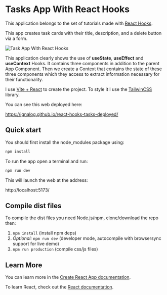 # Tasks App With React Hooks

This application belongs to the set of tutorials made with [React Hooks](https://es.reactjs.org/docs/hooks-intro.html).

This app creates task cards with their title, description, and a delete button via a form.

![Task App With React Hooks](https://i.ibb.co/9pnHxRJ/task-app-react-hooks.png")

This application clearly shows the use of **useState**, **useEffect** and **useContext** Hooks. It contains three components in addition to the parent App Component. Then we create a Context that contains the state of these three components which they access to extract information necessary for their functionality.

I use [Vite + React](https://vitejs.dev/guide/) to create the project. To style it I use the [TailwinCSS](https://tailwindcss.com/docs/guides/vite) library.

You can see this web deployed here:

https://ignalog.github.io/react-hooks-tasks-deployed/

## Quick start

You should first install the node_modules package using:
```bash
npm install
```

To run the app open a terminal and run:
```bash
npm run dev
```

This will launch the web at the address:

http://localhost:5173/

## Compile dist files

To compile the dist files you need Node.js/npm, clone/download the repo then:

1. `npm install` (install npm deps)
2. _Optional:_ `npm run dev` (developer mode, autocompile with browsersync support for live demo)
3. `npm run production` (compile css/js files)

## Learn More

You can learn more in the [Create React App documentation](https://facebook.github.io/create-react-app/docs/getting-started).

To learn React, check out the [React documentation](https://reactjs.org/).
